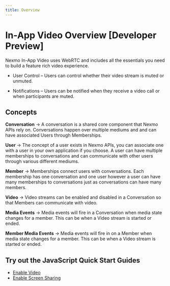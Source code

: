 ```yaml
---
title: Overview
---
```


# In-App Video Overview [Developer Preview]

Nexmo In-App Video uses WebRTC and includes all the essentials you need to build a feature rich video experience.

- User Control – Users can control whether their video stream is muted or unmuted.

- Notifications  – Users can be notified when they receive a video call or when participants are muted.

## Concepts

**Conversation**
    -> A conversation is a shared core component that Nexmo APIs rely on. Conversations happen over multiple mediums and and can have associated Users through Memberships.

**User**
    -> The concept of a user exists in Nexmo APIs, you can associate one with a user in your own application if you choose. A user can have multiple memberships to conversations and can communicate with other users through various different mediums.

**Member**
    -> Memberships connect users with conversations. Each membership has one conversation and one user however a user can have many memberships to conversations just as conversations can have many members.

**Video**
    -> Video streams can be enabled and disabled in a Conversation so that Members can communicate with video.

**Media Events**
    -> Media events will fire in a Conversation when media state changes for a member. This can be when a Video stream is started or ended.

**Member Media Events**
    -> Media events will fire in on a Member when media state changes for a member. This can be when a Video stream is started or ended.


## Try out the JavaScript Quick Start Guides

* [Enable Video](/stitch/in-app-video/guides/enable-video/javascript)
* [Enable Screen Sharing](/stitch/in-app-video/guides/enable-screenshare/javascript)
